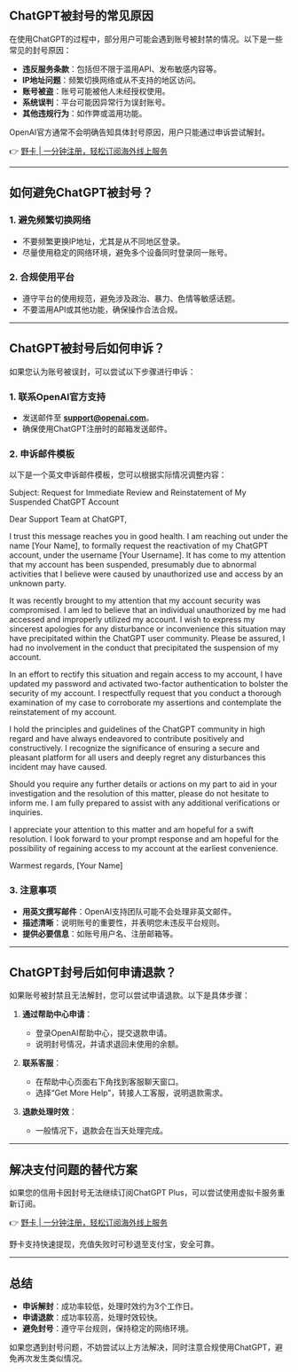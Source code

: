 ## ChatGPT被封号的常见原因

在使用ChatGPT的过程中，部分用户可能会遇到账号被封禁的情况。以下是一些常见的封号原因：

- **违反服务条款**：包括但不限于滥用API、发布敏感内容等。
- **IP地址问题**：频繁切换网络或从不支持的地区访问。
- **账号被盗**：账号可能被他人未经授权使用。
- **系统误判**：平台可能因异常行为误封账号。
- **其他违规行为**：如作弊或滥用功能。

OpenAI官方通常不会明确告知具体封号原因，用户只能通过申诉尝试解封。

👉 [野卡 | 一分钟注册，轻松订阅海外线上服务](https://bit.ly/bewildcard)

---

## 如何避免ChatGPT被封号？

### 1. 避免频繁切换网络
- 不要频繁更换IP地址，尤其是从不同地区登录。
- 尽量使用稳定的网络环境，避免多个设备同时登录同一账号。

### 2. 合规使用平台
- 遵守平台的使用规范，避免涉及政治、暴力、色情等敏感话题。
- 不要滥用API或其他功能，确保操作合法合规。

---

## ChatGPT被封号后如何申诉？

如果您认为账号被误封，可以尝试以下步骤进行申诉：

### 1. 联系OpenAI官方支持
- 发送邮件至 **[support@openai.com](mailto:support@openai.com)**。
- 确保使用ChatGPT注册时的邮箱发送邮件。

### 2. 申诉邮件模板
以下是一个英文申诉邮件模板，您可以根据实际情况调整内容：


Subject: Request for Immediate Review and Reinstatement of My Suspended ChatGPT Account

Dear Support Team at ChatGPT,

I trust this message reaches you in good health. I am reaching out under the name [Your Name], to formally request the reactivation of my ChatGPT account, under the username [Your Username]. It has come to my attention that my account has been suspended, presumably due to abnormal activities that I believe were caused by unauthorized use and access by an unknown party.

It was recently brought to my attention that my account security was compromised. I am led to believe that an individual unauthorized by me had accessed and improperly utilized my account. I wish to express my sincerest apologies for any disturbance or inconvenience this situation may have precipitated within the ChatGPT user community. Please be assured, I had no involvement in the conduct that precipitated the suspension of my account.

In an effort to rectify this situation and regain access to my account, I have updated my password and activated two-factor authentication to bolster the security of my account. I respectfully request that you conduct a thorough examination of my case to corroborate my assertions and contemplate the reinstatement of my account.

I hold the principles and guidelines of the ChatGPT community in high regard and have always endeavored to contribute positively and constructively. I recognize the significance of ensuring a secure and pleasant platform for all users and deeply regret any disturbances this incident may have caused.

Should you require any further details or actions on my part to aid in your investigation and the resolution of this matter, please do not hesitate to inform me. I am fully prepared to assist with any additional verifications or inquiries.

I appreciate your attention to this matter and am hopeful for a swift resolution. I look forward to your prompt response and am hopeful for the possibility of regaining access to my account at the earliest convenience.

Warmest regards,
[Your Name]


### 3. 注意事项
- **用英文撰写邮件**：OpenAI支持团队可能不会处理非英文邮件。
- **描述清晰**：说明账号的重要性，并表明您未违反平台规则。
- **提供必要信息**：如账号用户名、注册邮箱等。

---

## ChatGPT封号后如何申请退款？

如果账号被封禁且无法解封，您可以尝试申请退款。以下是具体步骤：

1. **通过帮助中心申请**：
   - 登录OpenAI帮助中心，提交退款申请。
   - 说明封号情况，并请求退回未使用的余额。

2. **联系客服**：
   - 在帮助中心页面右下角找到客服聊天窗口。
   - 选择“Get More Help”，转接人工客服，说明退款需求。

3. **退款处理时效**：
   - 一般情况下，退款会在当天处理完成。

---

## 解决支付问题的替代方案

如果您的信用卡因封号无法继续订阅ChatGPT Plus，可以尝试使用虚拟卡服务重新订阅。

👉 [野卡 | 一分钟注册，轻松订阅海外线上服务](https://bit.ly/bewildcard)

野卡支持快速提现，充值失败时可秒退至支付宝，安全可靠。

---

## 总结

- **申诉解封**：成功率较低，处理时效约为3个工作日。
- **申请退款**：成功率较高，处理时效较快。
- **避免封号**：遵守平台规则，保持稳定的网络环境。

如果您遇到封号问题，不妨尝试以上方法解决，同时注意合规使用ChatGPT，避免再次发生类似情况。